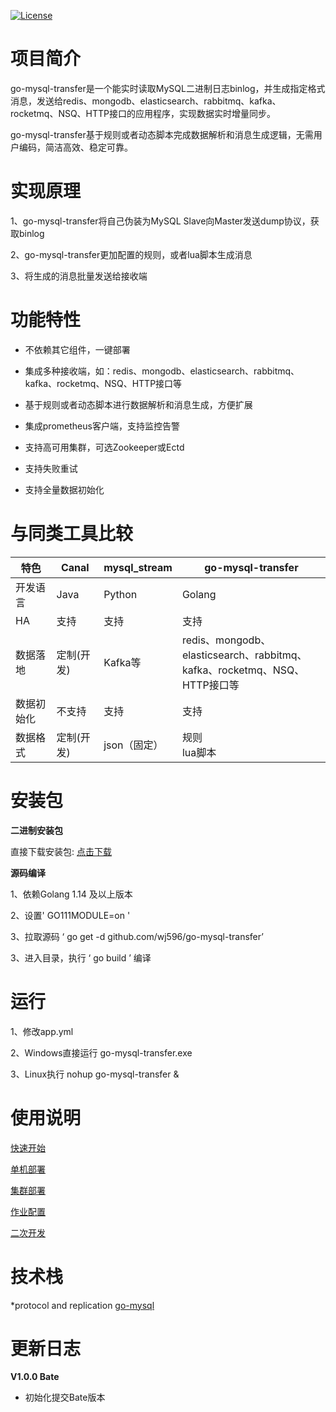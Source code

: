 [![License](https://img.shields.io/badge/license-Apache%202-4EB1BA.svg)](https://www.apache.org/licenses/LICENSE-2.0.html)

# 项目简介

go-mysql-transfer是一个能实时读取MySQL二进制日志binlog，并生成指定格式消息，发送给redis、mongodb、elasticsearch、rabbitmq、kafka、rocketmq、NSQ、HTTP接口的应用程序，实现数据实时增量同步。

go-mysql-transfer基于规则或者动态脚本完成数据解析和消息生成逻辑，无需用户编码，简洁高效、稳定可靠。

# 实现原理

1、go-mysql-transfer将自己伪装为MySQL Slave向Master发送dump协议，获取binlog

2、go-mysql-transfer更加配置的规则，或者lua脚本生成消息

3、将生成的消息批量发送给接收端


# 功能特性

- 不依赖其它组件，一键部署

- 集成多种接收端，如：redis、mongodb、elasticsearch、rabbitmq、kafka、rocketmq、NSQ、HTTP接口等

- 基于规则或者动态脚本进行数据解析和消息生成，方便扩展

- 集成prometheus客户端，支持监控告警

- 支持高可用集群，可选Zookeeper或Ectd

- 支持失败重试

- 支持全量数据初始化

# 与同类工具比较

| 特色       | Canal      | mysql_stream | go-mysql-transfer                                            |
| ---------- | ---------- | ------------ | ------------------------------------------------------------ |
| 开发语言   | Java       | Python       | Golang                                                       |
| HA         | 支持       | 支持         | 支持                                                         |
| 数据落地   | 定制(开发) | Kafka等      | redis、mongodb、elasticsearch、rabbitmq、<br />kafka、rocketmq、NSQ、HTTP接口等 |
| 数据初始化 | 不支持     | 支持         | 支持                                                         |
| 数据格式   | 定制(开发) | json（固定） | 规则<br />lua脚本     

# 安装包

**二进制安装包**

直接下载安装包:  [点击下载](https://github.com/wj596/go-mysql-transfer/releases)

**源码编译**

1、依赖Golang 1.14 及以上版本

2、设置' GO111MODULE=on '

3、拉取源码 ‘ go get -d github.com/wj596/go-mysql-transfer’

3、进入目录，执行 ‘ go build ’ 编译

# 运行

1、修改app.yml

2、Windows直接运行 go-mysql-transfer.exe

3、Linux执行 nohup go-mysql-transfer &

# 使用说明

[快速开始](https://github.com/wj596/gojob/wiki/faststart?_blank)

[单机部署](https://github.com/wj596/gojob/wiki/standalone?_blank)

[集群部署](https://github.com/wj596/gojob/wiki/cluster?_blank)

[作业配置](https://github.com/wj596/gojob/wiki/deploy?_blank)

[二次开发](https://github.com/wj596/gojob/wiki/develop?_blank)


# 技术栈

*protocol and replication [go-mysql](github.com/siddontang/go-mysql)

# 更新日志

**V1.0.0 Bate**

* 初始化提交Bate版本


